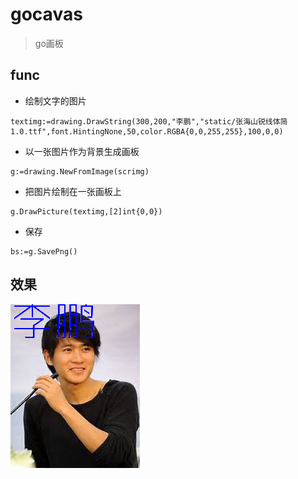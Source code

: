 # gocavas
>go画板

## func
+ 绘制文字的图片
```
textimg:=drawing.DrawString(300,200,"李鹏","static/张海山锐线体简1.0.ttf",font.HintingNone,50,color.RGBA{0,0,255,255},100,0,0)
```
+ 以一张图片作为背景生成画板
```
g:=drawing.NewFromImage(scrimg)
```
+ 把图片绘制在一张画板上
```
g.DrawPicture(textimg,[2]int{0,0})
```
+ 保存
```
bs:=g.SavePng()

```

## 效果
![](img/hh.png)